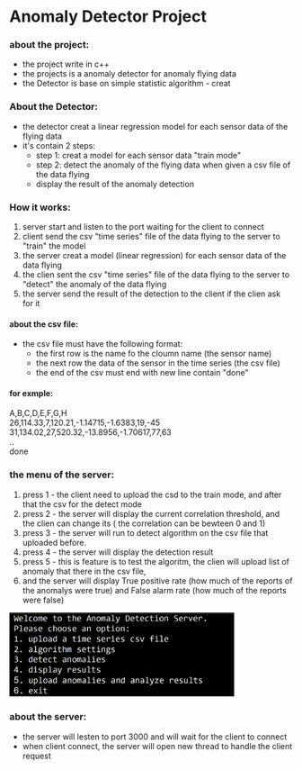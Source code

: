 # Anomaly Detector Project

### about the project:
* the project write in c++
* the projects is a anomaly detector for anomaly flying data
* the Detector is base on simple statistic algorithm - creat 


### About the Detector:
* the detector creat a linear regression model for each sensor data of the flying data
* it's contain 2 steps:
    * step 1: creat a model for each sensor data "train mode" 
    * step 2: detect the anomaly of the flying data when given a csv file of the data flying
    * display the result of the  anomaly detection


### How it works:
1. server start and listen to the port waiting for the client to connect
2. client send the csv "time series" file of the data flying to the server to "train" the model
3. the server creat  a model (linear regression) for each sensor data of the data flying
4. the clien sent the csv "time series" file of the data flying to the server to "detect" the anomaly of the data flying
5. the server send the result of the detection to the client if the clien ask for it

#### about the csv file:
* the csv file must have the following format:
    * the first row is the name fo the cloumn name (the sensor name)
    * the next row the data of the sensor in the time series (the csv file)
    * the end of the  csv must end with new line contain "done"
#### for exmple:
<div> A,B,C,D,E,F,G,H </div>
<div>26,114.33,7,120.21,-1.14715,-1.6383,19,-45 </div>
<div> 31,134.02,27,520.32,-13.8956,-1.70617,77,63</div> 
<div>.. </div> 
<div>done</div> 

### the menu  of the server:
1. press 1 - the client need to upload the csd to the train mode, and after that the csv for the detect mode
2. press 2 - the server will display the current correlation threshold, and the clien can change its ( the correlation can be bewteen 0 and 1)
3. press 3 - the server will run to detect algorithm  on the csv file that uploaded before.
4. press 4 - the server will display the detection result
5. press 5 - this is feature is to test the algoritm, the clien will upload list of anomaly that there in the csv file, 
6. and the server will display True positive rate (how much of the reports of the anomalys were true) and False alarm rate (how much of the reports were false)

<img src="Pic/menu.png" alt="drawing" width="400"/>

### about the server:
* the server will lesten to port 3000 and will wait for the client to connect
* when client connect, the server will open new thread to handle the client request

